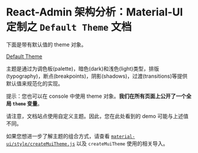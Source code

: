 # React-Admin 架构分析：Material-UI 定制之 `Default Theme` 文档

<p class="description">下面是带有默认值的 theme 对象。</p>

[Default Theme](https://material-ui.com/customization/default-theme/)

主题是通过为调色板(palette)，暗色(dark)和浅色(light)类型，排版(typography)，断点(breakpoints)，阴影(shadows)，过渡(transitions)等提供默认值来规范化的实现。

提示：您也可以在 console 中使用 theme 对象。**我们在所有页面上公开了一个全局 `theme` 变量**。

请注意，文档站点使用自定义主题。因此，您在此处看到的 demo 可能与上述值不同。

如果您想进一步了解主题的组合方式，请查看 [`material-ui/style/createMuiTheme.js`](https://github.com/mui-org/material-ui/blob/master/packages/material-ui/src/styles/createMuiTheme.js) 以及 `createMuiTheme` 使用的相关导入。
